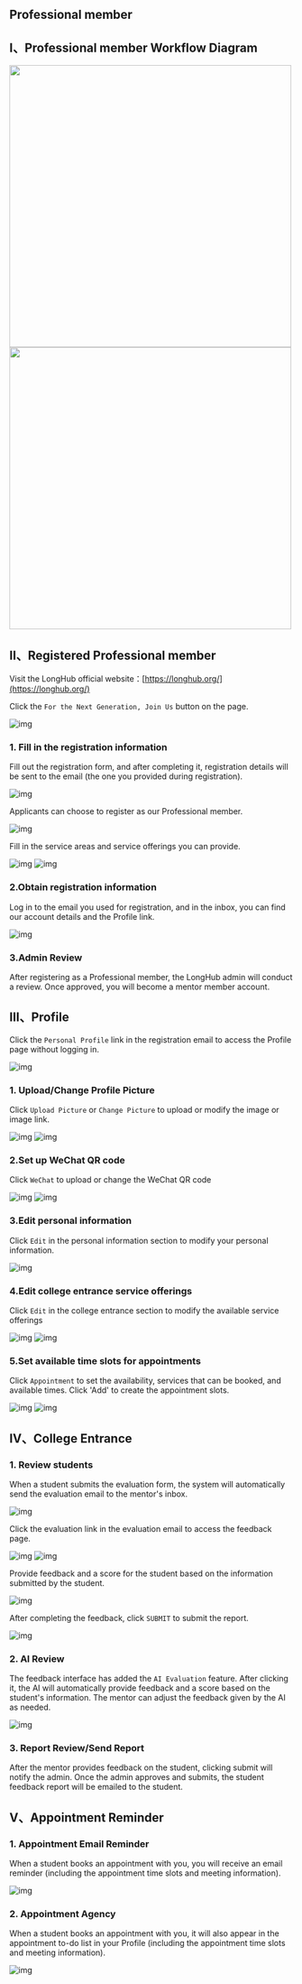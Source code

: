 ## Professional member

## Ⅰ、Professional member Workflow Diagram

<img style="width:500px" src="../../assets/06.png" />

<img style="width:500px" src="../../assets/05.png" />

## Ⅱ、Registered Professional member

Visit the LongHub official website：[https://longhub.org/](https://longhub.org/)

Click the `For the Next Generation, Join Us` button on the page.

![img](../../assets/0.png)

### 1. Fill in the registration information

Fill out the registration form, and after completing it, registration details will be sent to the email (the one you provided during registration).

![img](../../assets/1.png)

Applicants can choose to register as our Professional member.

![img](../../assets/2.png)

Fill in the service areas and service offerings you can provide.

![img](../../assets/3.png)
![img](../../assets/3.jpg)

### 2.Obtain registration information

Log in to the email you used for registration, and in the inbox, you can find our account details and the Profile link.

![img](../../assets/48.png)

### 3.Admin Review

After registering as a Professional member, the LongHub admin will conduct a review. Once approved, you will become a mentor member account.

## Ⅲ、Profile

Click the `Personal Profile` link in the registration email to access the Profile page without logging in.

![img](../../assets/49.png)

### 1. Upload/Change Profile Picture

Click `Upload Picture` or `Change Picture` to upload or modify the image or image link.

![img](../../assets/5.png)
![img](../../assets/6.png)

### 2.Set up WeChat QR code

Click `WeChat` to upload or change the WeChat QR code

![img](../../assets/7.png)
![img](../../assets/8.png)

### 3.Edit personal information

Click `Edit` in the personal information section to modify your personal information.

![img](../../assets/9.png)

### 4.Edit college entrance service offerings

Click `Edit` in the college entrance section to modify the available service offerings

![img](../../assets/10.png)
![img](../../assets/11.png)

### 5.Set available time slots for appointments

Click `Appointment` to set the availability, services that can be booked, and available times. Click 'Add' to create the appointment slots.

![img](../../assets/12.png)
![img](../../assets/13.png)

## Ⅳ、College Entrance

### 1. Review students

When a student submits the evaluation form, the system will automatically send the evaluation email to the mentor's inbox.

![img](../../assets/50.png)

Click the evaluation link in the evaluation email to access the feedback page.

![img](../../assets/51.png)
![img](../../assets/17.png)

Provide feedback and a score for the student based on the information submitted by the student.

![img](../../assets/18.png)

After completing the feedback, click `SUBMIT` to submit the report.

![img](../../assets/19.png)

### 2. AI Review

The feedback interface has added the `AI Evaluation` feature. After clicking it, the AI will automatically provide feedback and a score based on the student's information. The mentor can adjust the feedback given by the AI as needed.

![img](../../assets/52.png)

### 3. Report Review/Send Report

After the mentor provides feedback on the student, clicking submit will notify the admin. Once the admin approves and submits, the student feedback report will be emailed to the student.

## Ⅴ、Appointment Reminder

### 1. Appointment Email Reminder

When a student books an appointment with you, you will receive an email reminder (including the appointment time slots and meeting information).

![img](../../assets/20.png)

### 2. Appointment Agency

When a student books an appointment with you, it will also appear in the appointment to-do list in your Profile (including the appointment time slots and meeting information).

![img](../../assets/21.png)
